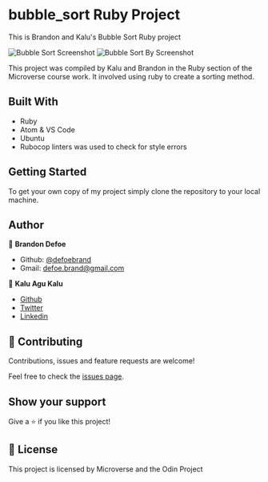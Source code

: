 # bubble_sort Ruby Project

This is Brandon and Kalu's Bubble Sort Ruby project

![Bubble Sort Screenshot](<>)
![Bubble Sort By Screenshot](<>)

This project was compiled by Kalu and Brandon in the Ruby section of the Microverse course work. It involved using ruby to create a sorting method.

## Built With

-   Ruby
-   Atom & VS Code
-   Ubuntu
-   Rubocop linters was used to check for style errors

## Getting Started

To get your own copy of my project simply clone the repository to your local machine.

## Author

👤 **Brandon Defoe**

-   Github: [@defoebrand](https://github.com/defoebrand)
-   Gmail: defoe.brand@gmail.com

👤 **Kalu Agu Kalu**

-   [Github](https://github.com/Godswilly)
-   [Twitter](https://twitter.com/KaluAguKalu17)
-   [Linkedin](https://www.linkedin.com/in/kalu-agu-kalu/)

## 🤝 Contributing

Contributions, issues and feature requests are welcome!

Feel free to check the [issues page](issues/).

## Show your support

Give a ⭐️ if you like this project!

## 📝 License

This project is licensed by Microverse and the Odin Project
